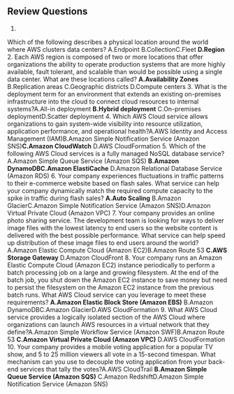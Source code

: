 

## Review Questions

1.
Which of the following describes a physical location around the world where AWS clusters data centers? A.Endpoint B.CollectionC.Fleet **D.Region**
2.
Each AWS region is composed of two or more locations that offer organizations the ability to operate production systems that are more highly available, fault tolerant, and scalable than would be possible using a single data center. What are these locations called? **A.Availability Zones** B.Replication areas C.Geographic districts D.Compute centers
3.
What is the deployment term for an environment that extends an existing on-premises infrastructure into the cloud to connect cloud resources to internal systems?A.All-in deployment **B.Hybrid deployment** C.On-premises deploymentD.Scatter deployment
4.
Which AWS Cloud service allows organizations to gain system-wide visibility into resource utilization, application performance, and operational health?A.AWS Identity and Access Management (IAM)B.Amazon Simple Notification Service (Amazon SNS)**C.Amazon CloudWatch** D.AWS CloudFormation
5.
Which of the following AWS Cloud services is a fully managed NoSQL database service?A.Amazon Simple Queue Service (Amazon SQS) **B.Amazon DynamoDBC.Amazon ElastiCache** D.Amazon Relational Database Service (Amazon RDS)
6.
Your company experiences fluctuations in traffic patterns to their e-commerce website based on flash sales. What service can help your company dynamically match the required compute capacity to the spike in traffic during flash sales? **A.Auto Scaling** B.Amazon GlacierC.Amazon Simple Notification Service (Amazon SNS)D.Amazon Virtual Private Cloud (Amazon VPC)
7.
Your company provides an online photo sharing service. The development team is looking for ways to deliver image files with the lowest latency to end users so the website content is delivered with the best possible performance. What service can help speed up distribution of these image files to end users around the world?A.Amazon Elastic Compute Cloud (Amazon EC2)B.Amazon Route 53 **C.AWS Storage Gateway** D.Amazon CloudFront
8.
Your company runs an Amazon Elastic Compute Cloud (Amazon EC2) instance periodically to perform a batch processing job on a large and growing filesystem. At the end of the batch job, you shut down the Amazon EC2 instance to save money but need to persist the filesystem on the Amazon EC2 instance from the previous batch runs. What AWS Cloud service can you leverage to meet these requirements? **A.Amazon Elastic Block Store (Amazon EBS)** B.Amazon DynamoDBC.Amazon GlacierD.AWS CloudFormation
9.
What AWS Cloud service provides a logically isolated section of the AWS Cloud where organizations can launch AWS resources in a virtual network that they define?A.Amazon Simple Workflow Service (Amazon SWF)B.Amazon Route 53 **C.Amazon Virtual Private Cloud (Amazon VPC)** D.AWS CloudFormation
10.
Your company provides a mobile voting application for a popular TV show, and 5 to 25 million viewers all vote in a 15-second timespan. What mechanism can you use to decouple the voting application from your back-end services that tally the votes?A.AWS CloudTrail **B.Amazon Simple Queue Service (Amazon SQS)** C.Amazon RedshiftD.Amazon Simple Notification Service (Amazon SNS)
